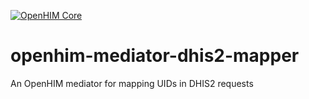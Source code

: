 [![OpenHIM Core](https://img.shields.io/badge/openhim--core-master-lightgrey.svg)](http://openhim.readthedocs.org/en/latest/user-guide/versioning.html)

# openhim-mediator-dhis2-mapper
An OpenHIM mediator for mapping UIDs in DHIS2 requests
